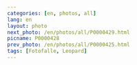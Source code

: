 ```yaml
---
categories: [en, photos, all]
lang: en
layout: photo
next_photo: /en/photos/all/P0000429.html
picname: P0000428
prev_photo: /en/photos/all/P0000425.html
tags: [Fotofalle, Leopard]
---
```

